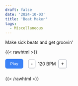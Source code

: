 ```yaml
---
draft: false
date: '2024-10-03'
title: 'Beat Maker'
tags:
  - Miscellaneous
---
```


Make sick beats and get groovin'

{{< rawhtml >}}
<div id="beat-maker">
    <div class="header">
        <div class="controls">
            <button id="play-pause" class="play-pause-btn">
                Play
            </button>
            <div class="bpm-controls">
                <button id="bpm-decrease" class="bpm-btn">-</button>
                <span id="bpm-display">120 BPM</span>
                <button id="bpm-increase" class="bpm-btn">+</button>
            </div>
        </div>
    </div>
    <div id="sequencer-grid" class="sequencer-grid">
        <!-- Grid will be dynamically generated -->
    </div>
</div>
<style>
    #beat-maker {
        max-width: 600px;
        margin-left: auto;
        margin-right: auto;
    }
    .header {
        display: flex;
        justify-content: space-between;
        align-items: center;
        margin-bottom: 1.5rem;
    }
    .controls {
        display: flex;
        align-items: center;
        gap: 1rem;
    }
    .play-pause-btn {
        background-color: #3B82F6;
        color: #fff;
        padding: 0.5rem 1rem;
        border-radius: 0.375rem;
        border: none;
        cursor: pointer;
    }
    .play-pause-btn:hover {
        background-color: #2563EB;
    }
    .bpm-controls {
        display: flex;
        align-items: center;
        gap: 0.5rem;
    }
    .bpm-btn {
        padding: 0.25rem 0.5rem;
        border-radius: 0.25rem;
        border: 1px solid #9CA3AF;
        background: #fff;
        cursor: pointer;
        font-size: 1rem;
    }
    .sequencer-grid {
        display: flex;
        flex-direction: column;
        gap: 1rem;
    }
    .track-row {
        display: flex;
        align-items: center;
        margin-bottom: 0.5rem;
    }
    .track-label {
        width: 60px;
        text-align: right;
        margin-right: 1rem;
        font-weight: 500;
        color: #374151;
        font-size: 1rem;
    }
    .step-btn {
        width: 2rem;
        height: 2rem;
        margin: 0 0.125rem;
        border: 1px solid #d1d5db;
        border-radius: 0.25rem;
        background: #E5E7EB;
        cursor: pointer;
        transition: background-color 0.2s, border-color 0.2s;
        outline: none;
    }
    .step-btn.step-bar {
        border-color: #9CA3AF;
    }
    .step-active {
        background-color: #3B82F6;
    }
    .step-inactive {
        background-color: #E5E7EB;
    }
    .step-current {
        border: 2px solid #10B981;
    }
    .step-active { background-color: #3B82F6; }
    .step-inactive { background-color: #E5E7EB; }
    .step-current { border: 2px solid #10B981; }
</style>
<script src="/js/beat-maker.js"></script>
{{< /rawhtml >}}